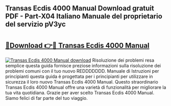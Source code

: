 ## Transas Ecdis 4000 Manual Download gratuit PDF - Part-X04 Italiano Manuale del proprietario del servizio pV3yc

# <h2><a href="http://dfepir1.blite.top/?on=Transas+Ecdis+4000+Manual">🔗Download 👉🔴 Transas Ecdis 4000 Manual</a></h2>

[![Transas Ecdis 4000 Manual download](https://i.imgur.com/lujVjoI.png)](http://dfepir1.blite.top/?on=Transas+Ecdis+4000+Manual)
Risoluzione dei problemi resa semplice questa guida fornisce preziose informazioni sulla risoluzione dei problemi comuni con il tuo nuovo REDDDDDDD. Manuale di Istruzioni per principianti questa guida è progettata per i principianti per utilizzare in sicurezza il loro nuovo Transas Ecdis 4000 Manual. Questo straordinario Transas Ecdis 4000 Manual offre una varietà di funzionalità per migliorare la tua vita quotidiana. Grazie per aver scelto Transas Ecdis 4000 Manual. Siamo felici di far parte del tuo viaggio.
